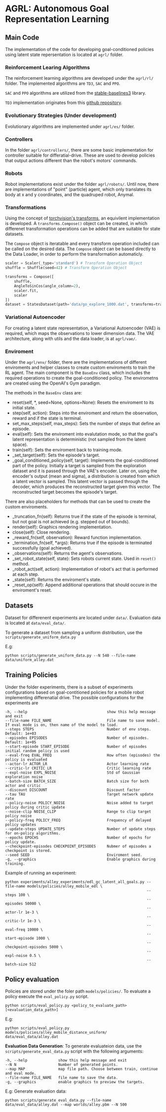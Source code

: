 # AGRL: Autonomous Goal Representation Learning

## Main Code

The implementation of the code for developing goal-conditioned policies using latent state repersentation is located at `agrl/` folder.

### Reinforcement Learing Algorithms

The reinforcement learning algorithms are developed under the `agrl/rl/` folder. The implemented algorithms are `TD3`, `SAC` and `PPO`.

`SAC` and `PPO` algorithms are utilized from the [stable-baselines3](https://stable-baselines3.readthedocs.io/en/master/) library.

`TD3` implementation originates from this [github repository](https://github.com/sfujim/TD3).

### Evolutionary Strategies (Under development)

Evolutionary algorithms are implemented under `agrl/es/` folder.

### Controllers

In the folder `agrl/controllers/`, there are some basic implementation for controller suitable for differatial-drive. These are used to develop policies that output actions different than the robot's motors' commands.

### Robots

Robot implementations exist under the folder `agrl/robots/`. Until now, there are implementations of "point" (particle) agent, which only translates its body at x and y coordinates, and the quadruped robot, Anymal.

### Transformations

Using the concept of [torchvision's transforms](https://pytorch.org/vision/stable/transforms.html), an equivilent implementation is developed. A `transforms.Compose()` object can be created, in which differenet transformation operations can be added that are suitable for state datasets.

The `Compose` object is iteratable and every transform operation included can be called on the desired data. The `Compose` object can be based directly to the Data Loader, in order to perform the transformation automaticly.

```python
scaler = Scaler(_type='standard') # Transform Operation Object
shuffle = Shuffle(seed=42) # Transform Operation Object

transforms = Compose([
    shuffle,
    AngleToSinCos(angle_column=2),
    scaler.fit,
    scaler
])
dataset = StatesDataset(path='data/go_explore_1000.dat', transforms=transforms)
```

### Variational Autoencoder

For creating a latent state representation, a Variational Autoencoder (VAE) is required, which maps the observations to lower dimension data. The VAE architecture, along with utils and the data loader, is at `agrl/vae/`.

### Enviroment

Under the `agrl/env/` folder, there are the implementations of different enviroments and helper classes to create custom enviroments to train the RL agent. The main component is the `BaseEnv` class, which includes the required operations to create the goal-conditioned policy. The envirometns are created using the OpenAI's Gym paradigm.

The methods in the `BaseEnv` class are:

* reset(self, *, seed=None, options=None): Resets the enviroment to its initial state.
* step(self, action): Steps into the enviroment and return the observation, reward and if the state is terminal.
* set_max_steps(self, max_steps): Sets the number of steps that define an episode.
* eval(self): Sets the enviroment into evalutation mode, so that the goal's latent representation is deterministic (not sampled from the latent space).
* train(self): Sets the enviroment back to training mode.
* _set_target(self): Sets the episode's target.
* _goal_conditioned_policy(self, target): Implements the goal-conditioned part of the policy. Initially a target is sampled from the exploration dataset and it is passed through the VAE's encoder. Later on, using the encoder's output (mean and sigma), a distribution is created from which a latent vector is sampled. This latent vector is passed through the decoder, which produces the reconstructed target given this vector. The reconstructed target becomes the episode's target.

There are also placeholders for methods that can be used to create the custom enviroments.
* _truncation_fn(self): Returns true if the state of the episode is terminal, but not goal is not achieved (e.g. stepped out of bounds).
* render(self): Graphics rendering implementation.
* close(self): Close rendering.
* _reward_fn(self, observation): Reward function implementation.
* _termination_fn(self, *args): Returns true if the episode is terminated successfully (goal achieved).
* _observations(self): Returns the agent's observations.
* _set_robot_state(self, state): Sets robots current state. Used in `reset()` method.
* _robot_act(self, action): Implementation of robot's act that is performed at each step.
* _state(self): Returns the enviroment's state.
* _reset_op(self): Append additional operations that should occure in the enviroment's reset.

## Datasets

Dataset for differenent experiments are located under `data/`. Evaluation data is located at `data/eval_data/`.

To generate a dataset from sampling a uniform distribution, use the `scripts/generate_uniform_data.py`

E.g:
```
python scripts/generate_uniform_data.py --N 540 --file-name data/uniform_alley.dat
```

## Training Policies

Under the folder experiments, there is a subset of experiments configurations based on goal-contitioned policies for a mobile robot implementing differenatial drive. The possible configurations for the experiments are

```
-h, --help                                    show this help message and exit
--file-name FILE_NAME                         File name to save model. If eval mode is on, then name of the model to load.
--steps STEPS                                 Number of env steps. Default: 1e+03
--episodes EPISODES                           Number of episodes. Default: 1e+05
--start-episode START_EPISODE                 Number of episodes initial random policy is used
--eval-freq EVAL_FREQ                         How often (episodes) the policy is evaluated
--actor-lr ACTOR_LR                           Actor learning rate
--critic-lr CRITIC_LR                         Critic learning rate
--expl-noise EXPL_NOISE                       Std of Gaussian exploration noise
--batch-size BATCH_SIZE                       Batch size for both actor and critic
--discount DISCOUNT                           Discount factor
--tau TAU                                     Target network update rate
--policy-noise POLICY_NOISE                   Noise added to target policy during critic update
--noise-clip NOISE_CLIP                       Range to clip target policy noise
--policy-freq POLICY_FREQ                     Frequency of delayed policy updates
--update-steps UPDATE_STEPS                   Number of update steps for on-policy algorithms.
--epochs EPOCHS                               Number of epochs for policy update.
--checkpoint-episodes CHECKPOINT_EPISODES     Nubmer of episodes a checkpoint is stored.
--seed SEED                                   Enviroment seed.
-g, --graphics                                Enable graphics during training.
```

Example of running an experiment:

```
python experiments/alley_experiments/edl_gc_latent_all_goals.py --file-name models/policies/alley_mobile_edl \
                                                                --steps 100 \
                                                                --episodes 50000 \
                                                                --actor-lr 1e-3 \
                                                                --critic-lr 1e-3 \
                                                                --eval-freq 10000 \
                                                                --start-episode 1000 \
                                                                --checkpoint-episodes 5000 \
                                                                --expl-noise 0.5 \
                                                                --batch-size 512
```


## Policy evaluation

Policies are stored under the foler path `models/policies/`. To evaluate a policy execute the  `eval_policy.py` script.

```shell
python scripts/eval_policy.py <policy_to_evaluate_path> [<evaluation_data_path>]
```

E.g:

```shell
python scripts/eval_policy.py models/policies/alley_mobile_distance_uniform/ data/eval_data/alley.dat
```
**Evaluation Data Generation**: To generate evaluateion data, use the `scripts/generate_eval_data.py` script with the following arguments:

```
-h, --help              show this help message and exit
--N N                   Number of generated points.
--map MAP               map file path. Choose between train, continue and eval mode.
--file-name FILE_NAME   file name to save the data.
-g, --graphics          enable graphics to preview the targets.
```
E.g: Generate evaluation data:
```
python scripts/generate_eval_data.py --file-name data/eval_data/alley.dat --map worlds/alley.pbm --N 500
```

